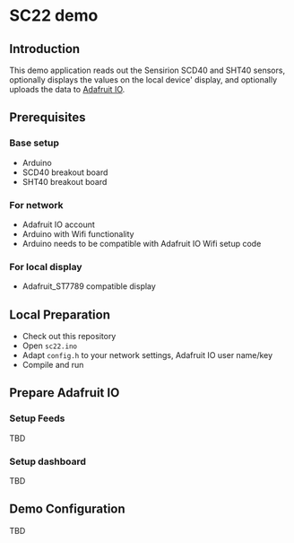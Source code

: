 # SC22 demo

## Introduction

This demo application reads out the Sensirion SCD40 and SHT40 sensors, optionally displays the values on the local device' display, and optionally uploads the data to [Adafruit IO](https://io.adafruit.com).

## Prerequisites

### Base setup
- Arduino
- SCD40 breakout board
- SHT40 breakout board

### For network 
- Adafruit IO account
- Arduino with Wifi functionality
- Arduino needs to be compatible with Adafruit IO Wifi setup code

### For local display
- Adafruit_ST7789 compatible display


## Local Preparation
- Check out this repository
- Open `sc22.ino`
- Adapt `config.h` to your network settings, Adafruit IO user name/key
- Compile and run

## Prepare Adafruit IO

### Setup Feeds
TBD

### Setup dashboard
TBD

## Demo Configuration
TBD

